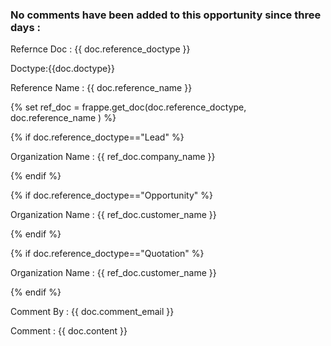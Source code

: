 <h3><p>No comments have been added to this opportunity since three days :</p></h3>
<p>Refernce Doc : {{ doc.reference_doctype }}</p>
<p> Doctype:{{doc.doctype}}<p>
<p>Reference Name : {{ doc.reference_name }}</p>
{% set ref_doc = frappe.get_doc(doc.reference_doctype, doc.reference_name ) %}

{% if doc.reference_doctype=="Lead" %}
<p>Organization Name : {{ ref_doc.company_name }}</p>
{% endif %}

{% if doc.reference_doctype=="Opportunity" %}
<p>Organization Name : {{ ref_doc.customer_name }}</p>
{% endif %}

{% if doc.reference_doctype=="Quotation" %}
<p>Organization Name : {{ ref_doc.customer_name }}</p>
{% endif %}

<p>Comment By : {{ doc.comment_email }}</p>
<p>Comment : {{ doc.content }}</p>
